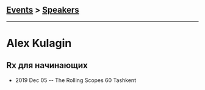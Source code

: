 ## [Events](../README.md) > [Speakers](../speakers.md)
---

# Alex Kulagin

## Rx для начинающих
- 2019 Dec 05 -- The Rolling Scopes 60 Tashkent    
